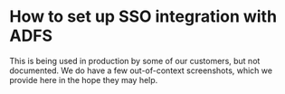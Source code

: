 # How to set up SSO integration with ADFS

This is being used in production by some of our customers, but not
documented.  We do have a few out-of-context screenshots, which we
provide here in the hope they may help.

```{image} fig-00.jpg
```

```{image} fig-01.jpg
```

```{image} fig-02.jpg
```

```{image} fig-03.jpg
```

```{image} fig-04.jpg
```

```{image} fig-05.jpg
```

```{image} fig-06.jpg
```

```{image} fig-07.jpg
```

```{image} fig-08.jpg
```

```{image} fig-09.jpg
```

```{image} fig-10.jpg
```

```{image} fig-11.jpg
```
